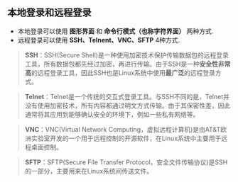 ## 本地登录和远程登录
- 本地登录可以使用 **图形界面** 和 **命令行模式（也称字符界面）** 两种方式.  
- 远程登录可以使用 **SSH、Telnent、VNC、SFTP** 4种方式.
>**SSH**：SSH(Secure Shell)是一种使用加密技术保护传输数据包的远程登录工具，所有数据包都先经过加密，再进行传输。由于SSH是一种**安全性非常高**的远程登录工具，因此SSH也是Linux系统中使用**最广泛**的远程登录方式。

>**Telnet**：Telnet是一个传统的交互式登录工具。与SSH不同的是，Telnet并没有使用加密技术，所有内容都通过明文方式传输。由于其保密性差，因此通常将其应用到能够确认安全的环境下，例如一些私有网络等。

>**VNC**：VNC(Virtual Network Computing，虚拟远程计算机)是由AT&T欧洲实验室开发的一个用于远程控制的开源软件，在Linux系统中主要用于远程桌面控制。

>**SFTP**：SFTP(Secure File Transfer Protocol，安全文件传输协议)是SSH的一部分，主要用来在Linux系统间传送文件。

